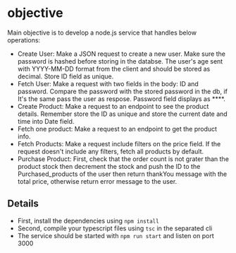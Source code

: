 # objective

Main objective is to develop a node.js service that handles below operations:

- Create User: Make a JSON request to create a new user. Make sure the password is hashed before storing in the databse. The user's age sent with YYYY-MM-DD format from the client and should be stored as decimal. Store ID field as unique.
- Fetch User: Make a request with two fields in the body: ID and password. Compare the password with the stored password in the db, if It's the same pass the user as respose. Password field displays as \*\*\*\*.
- Create Product: Make a request to an endpoint to see the product details. Remember store the ID as unique and store the current date and time into Date field.
- Fetch one product: Make a request to an endpoint to get the product info.
- Fetch Products: Make a request include filters on the price field. If the request doesn't include any filters, fetch all products by default.
- Purchase Product: First, check that the order count is not grater than the product stock then decrement the stock and push the ID to the Purchased_products of the user then return thankYou message with the total price, otherwise return error message to the user. 

## Details

- First, install the dependencies using `npm install`
- Second, compile your typescript files using `tsc` in the separated cli
- The service should be started with `npm run start` and listen on port 3000
